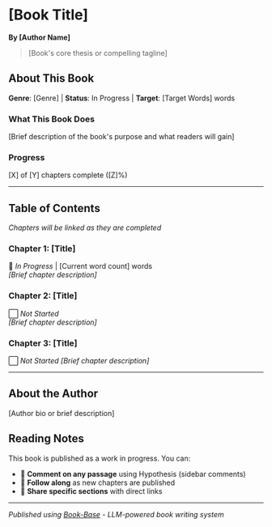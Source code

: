 # [Book Title]

**By [Author Name]**

> [Book's core thesis or compelling tagline]

## About This Book

**Genre**: [Genre] | **Status**: In Progress | **Target**: [Target Words] words

### What This Book Does
[Brief description of the book's purpose and what readers will gain]

### Progress
[X] of [Y] chapters complete ([Z]%)

---

## Table of Contents

*Chapters will be linked as they are completed*

### Chapter 1: [Title]
📝 *In Progress* | [Current word count] words  
*[Brief chapter description]*

### Chapter 2: [Title]  
⬜ *Not Started*  
*[Brief chapter description]*

### Chapter 3: [Title]
⬜ *Not Started*
*[Brief chapter description]*

---

## About the Author
[Author bio or brief description]

## Reading Notes
This book is published as a work in progress. You can:
- 💬 **Comment on any passage** using Hypothesis (sidebar comments)
- 📖 **Follow along** as new chapters are published
- 🔗 **Share specific sections** with direct links

---

*Published using [Book-Base](https://github.com/user/book-base) - LLM-powered book writing system*

<script src="https://hypothes.is/embed.js" async></script>